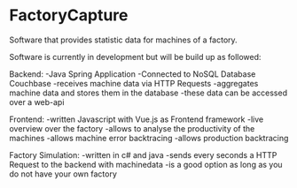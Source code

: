 # FactoryCapture
Software that provides statistic data for machines of a factory.

Software is currently in development but will be build up as followed:

Backend:
 -Java Spring Application
 -Connected to NoSQL Database Couchbase
 -receives machine data via HTTP Requests
 -aggregates machine data and stores them in the database
 -these data can be accessed over a web-api
 
 Frontend:
  -written Javascript with Vue.js as Frontend framework
  -live overview over the factory
  -allows to analyse the productivity of the machines
  -allows machine error backtracing
  -allows production backtracing

Factory Simulation:
 -written in c# and java
 -sends every seconds a HTTP Request to the backend with machinedata
 -is a good option as long as you do not have your own factory
